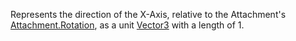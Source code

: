 Represents the direction of the X-Axis, relative to the Attachment's [Attachment.Rotation](https://developer.roblox.com/en-us/api-reference/property/Attachment/Rotation), as a unit [Vector3](https://developer.roblox.com/api-reference/datatype/Vector3 "Vector3") with a length of 1.